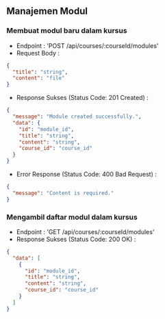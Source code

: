 ## Manajemen Modul

### Membuat modul baru dalam kursus

- Endpoint : 'POST /api/courses/:courseId/modules'
- Request Body :

```json
{
  "title": "string",
  "content": "file"
}
```

- Response Sukses (Status Code: 201 Created) :

```json
{
  "message": "Module created successfully.",
  "data": {
    "id": "module_id",
    "title": "string",
    "content": "string",
    "course_id": "course_id"
  }
}
```

- Error Response (Status Code: 400 Bad Request) :

```json
{
  "message": "Content is required."
}
```

### Mengambil daftar modul dalam kursus

- Endpoint : 'GET /api/courses/:courseId/modules'
- Response Sukses (Status Code: 200 OK) :

```json
{
  "data": [
    {
      "id": "module_id",
      "title": "string",
      "content": "string",
      "course_id": "course_id"
    }
  ]
}
```
